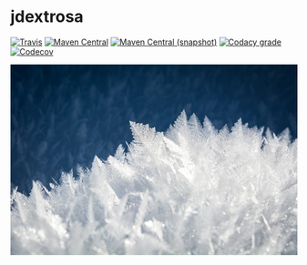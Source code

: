 jdextrosa
===

[![Travis](https://img.shields.io/travis/io7m/jdextrosa.png?style=flat-square)](https://travis-ci.org/io7m/jdextrosa)
[![Maven Central](https://img.shields.io/maven-central/v/com.io7m.jdextrosa/com.io7m.jdextrosa.png?style=flat-square)](http://search.maven.org/#search%7Cga%7C1%7Cg%3A%22com.io7m.jdextrosa%22)
[![Maven Central (snapshot)](https://img.shields.io/nexus/s/https/oss.sonatype.org/com.io7m.jdextrosa/com.io7m.jdextrosa.svg?style=flat-square)](https://oss.sonatype.org/content/repositories/snapshots/com/io7m/jdextrosa/)
[![Codacy grade](https://img.shields.io/codacy/grade/0cf1413157bd47fbb17f30c322094b69.png?style=flat-square)](https://www.codacy.com/app/github_79/jdextrosa)
[![Codecov](https://img.shields.io/codecov/c/github/io7m/jdextrosa.png?style=flat-square)](https://codecov.io/gh/io7m/jdextrosa)

![jdextrosa](./src/site/resources/jdextrosa.jpg?raw=true)
